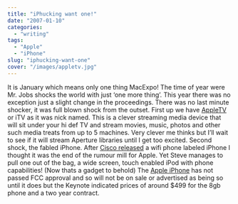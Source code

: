```yaml
---
title: "iPhucking want one!"
date: "2007-01-10"
categories:
  - "writing"
tags:
  - "Apple"
  - "iPhone"
slug: "iphucking-want-one"
cover: "/images/appletv.jpg"
---
```


It is January which means only one thing MacExpo! The time of year were Mr. Jobs shocks the world with just ‘one more thing’. This year there was no exception just a slight change in the proceedings. There was no last minute shocker, it was full blown shock from the outset. First up we have [AppleTV][1] or iTV as it was nick named. This is a clever streaming media device that will sit under your hi def TV and stream movies, music, photos and other such media treats from up to 5 machines. Very clever me thinks but I’ll wait to see if it will stream Aperture libraries until I get too excited. Second shock, the fabled iPhone. After [Cisco released][2] a wifi phone labeled iPhone I thought it was the end of the rumour mill for Apple. Yet Steve manages to pull one out of the bag, a wide screen, touch enabled iPod with phone capabilities! (Now thats a gadget to behold) The [Apple iPhone][3] has not passed FCC approval and so will not be on sale or advertised as being so until it does but the Keynote indicated prices of around $499 for the 8gb phone and a two year contract.

[1]: https://www.apple.com/appletv/
[2]: https://www.engadget.com/2006/12/18/cisco-not-apple-announces-iphone-branded-voip-phones/
[3]: https://www.apple.com/iphone/
